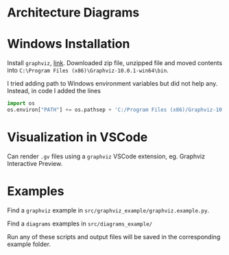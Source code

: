 Architecture Diagrams
=====================

# Windows Installation

Install `graphviz`, [link](https://graphviz.org/download/). Downloaded zip file, unzipped file and moved contents into `C:\Program Files (x86)\Graphviz-10.0.1-win64\bin`.

I tried adding path to Windows environment variables but did not help any. Instead, in code I added the lines

```python
import os
os.environ["PATH"] += os.pathsep + 'C:/Program Files (x86)/Graphviz-10.0.1-win64/bin'
```

# Visualization in VSCode

Can render `.gv` files using a `graphviz` VSCode extension, eg. Graphviz Interactive Preview.

# Examples

Find a `graphviz` example in `src/graphviz_example/graphviz.example.py`.

Find a `diagrams` examples in `src/diagrams_example/`

Run any of these scripts and output files will be saved in the corresponding example folder.
